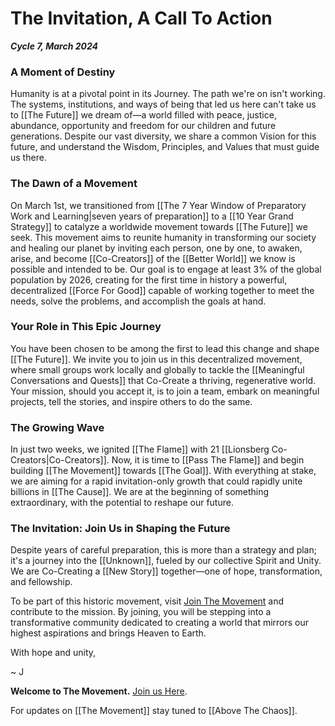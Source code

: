 # The Invitation, A Call To Action

***Cycle 7, March 2024***

### A Moment of Destiny

Humanity is at a pivotal point in its Journey. The path we're on isn't working. The systems, institutions, and ways of being that led us here can't take us to [[The Future]] we dream of—a world filled with peace, justice, abundance, opportunity and freedom for our children and future generations. Despite our vast diversity, we share a common Vision for this future, and understand the Wisdom, Principles, and Values that must guide us there.

### The Dawn of a Movement

On March 1st, we transitioned from [[The 7 Year Window of Preparatory Work and Learning|seven years of preparation]] to a [[10 Year Grand Strategy]] to catalyze a worldwide movement towards [[The Future]] we seek. This movement aims to reunite humanity in transforming our society and healing our planet by inviting each person, one by one, to awaken, arise, and become [[Co-Creators]] of the [[Better World]] we know is possible and intended to be. Our goal is to engage at least 3% of the global population by 2026, creating for the first time in history a powerful, decentralized [[Force For Good]] capable of working together to meet the needs, solve the problems, and accomplish the goals at hand. 

### Your Role in This Epic Journey

You have been chosen to be among the first to lead this change and shape [[The Future]]. We invite you to join us in this decentralized movement, where small groups work locally and globally to tackle the [[Meaningful Conversations and Quests]] that Co-Create a thriving, regenerative world. Your mission, should you accept it, is to join a team, embark on meaningful projects, tell the stories, and inspire others to do the same.

### The Growing Wave

In just two weeks, we ignited [[The Flame]] with 21 [[Lionsberg Co-Creators|Co-Creators]]. Now, it is time to [[Pass The Flame]] and begin building [[The Movement]] towards [[The Goal]]. With everything at stake, we are aiming for a rapid invitation-only growth that could rapidly unite billions in [[The Cause]]. We are at the beginning of something extraordinary, with the potential to reshape our future.

### The Invitation: Join Us in Shaping the Future

Despite years of careful preparation, this is more than a strategy and plan; it's a journey into the [[Unknown]], fueled by our collective Spirit and Unity. We are Co-Creating a [[New Story]] together—one of hope, transformation, and fellowship.

To be part of this historic movement, visit [Join The Movement](https://jordannicholas.org/join_the_movement) and contribute to the mission. By joining, you will be stepping into a transformative community dedicated to creating a world that mirrors our highest aspirations and brings Heaven to Earth. 

With hope and unity,

~ J

**Welcome to The Movement.** [Join us Here](https://jordannicholas.org/join_the_movement). 

For updates on [[The Movement]] stay tuned to [[Above The Chaos]]. 